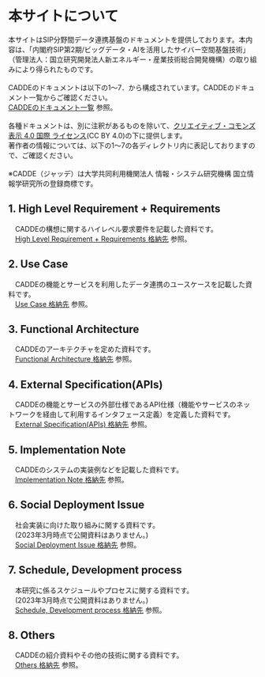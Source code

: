 # 本サイトについて
本サイトはSIP分野間データ連携基盤のドキュメントを提供しております。本内容は、「内閣府SIP第2期/ビッグデータ・AIを活用したサイバー空間基盤技術」（管理法人：国立研究開発法人新エネルギー・産業技術総合開発機構）の取り組みにより得られたものです。<br>
  <br>
CADDEのドキュメントは以下の1～7．から構成されています。CADDEのドキュメント一覧からご確認ください。<br>
[CADDEのドキュメント一覧](doc/CADDE_v4_document_list_202303.xlsx) 参照。<br>
  <br>
各種ドキュメントは、別に注釈があるものを除いて、<a rel="license" href="http://creativecommons.org/licenses/by/4.0/">クリエイティブ・コモンズ 表示 4.0 国際 ライセンス</a>(CC BY 4.0)の下に提供します。<br>
著作者の情報については、以下の1～7の各ディレクトリ内に表記しておりますので、ご確認ください。<br>
 <br>
※CADDE（ジャッデ）は大学共同利用機関法人 情報・システム研究機構 国立情報学研究所の登録商標です。<br>


## 1. High Level Requirement + Requirements <br>
　CADDEの構想に関するハイレベル要求要件を記載した資料です。<br>
　[High Level Requirement + Requirements 格納先](doc/1) 参照。<br>

## 2. Use Case <br>
　CADDEの機能とサービスを利用したデータ連携のユースケースを記載した資料です。<br>
　[Use Case 格納先](doc/2) 参照。<br>

## 3. Functional Architecture <br>
　CADDEのアーキテクチャを定めた資料です。<br>
　[Functional Architecture 格納先](doc/3) 参照。<br>

## 4. External Specification(APIs) <br>
　CADDEの機能とサービスの外部仕様であるAPI仕様（機能やサービスのネットワークを経由して利用するインタフェース定義）を定義した資料です。<br>
　[External Specification(APIs) 格納先](doc/4) 参照。<br>
 
## 5. Implementation Note <br>
　CADDEのシステムの実装例などを記載した資料です。<br>
　[Implementation Note 格納先](doc/5) 参照。<br>

## 6. Social Deployment Issue <br>
　社会実装に向けた取り組みに関する資料です。<br>
　(2023年3月時点で公開資料はありません。)<br>
　[Social Deployment Issue 格納先](doc/6) 参照。<br>
 
## 7. Schedule, Development process <br>
　本研究に係るスケジュールやプロセスに関する資料です。<br>
　(2023年3月時点で公開資料はありません。)<br>
　[Schedule, Development process 格納先](doc/7) 参照。<br>

## 8. Others <br>
　CADDEの紹介資料やその他の技術に関する資料です。<br>
　[Others 格納先](doc/8) 参照。<br>
